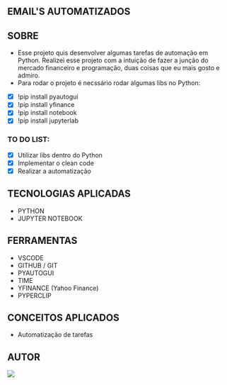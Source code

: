 ## EMAIL'S AUTOMATIZADOS 

## **SOBRE**

- Esse projeto quis desenvolver algumas tarefas de automação em Python. Realizei esse projeto com a intuição de fazer a junção do mercado financeiro e programação, duas coisas que eu mais gosto e admiro.
- Para rodar o projeto é necssário rodar algumas libs no Python:
- [x] !pip install pyautogui
- [x] !pip install yfinance
- [X] !pip install notebook
- [x] !pip install jupyterlab

### **TO DO LIST:**

- [x] Utilizar libs dentro do Python
- [x] Implementar o clean code
- [X] Realizar a automatização

## **TECNOLOGIAS APLICADAS**

- PYTHON
- JUPYTER NOTEBOOK

## **FERRAMENTAS**

- VSCODE
- GITHUB / GIT
- PYAUTOGUI
- TIME
- YFINANCE (Yahoo Finance)
- PYPERCLIP


## **CONCEITOS APLICADOS**

- Automatização de tarefas

## **AUTOR**

 <a href="https://github.com/ma7hs"><img src="https://img.shields.io/badge/DESENVOLVEDOR-Ma7hs-informational?style=for-the-badge&logo=appveyor"></a>
